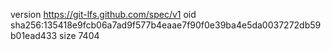 version https://git-lfs.github.com/spec/v1
oid sha256:135418e9fcb06a7ad9f577b4eaae7f90f0e39ba4e5da0037272db59b01ead433
size 7404
